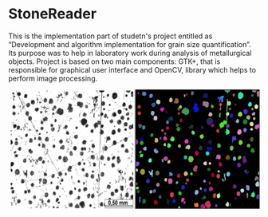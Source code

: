 # StoneReader

This is the implementation part of studetn's project entitled as “Development and algorithm implementation for grain size quantification”. Its purpose was to help in laboratory work during analysis of metallurgical objects. Project is based on two main components: GTK+, that is responsible for graphical user interface and OpenCV, library which helps to perform image processing.


![Example](Example.jpg?raw=true "Example of usage")
